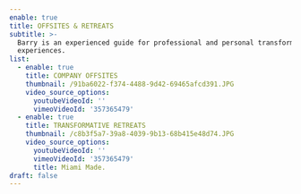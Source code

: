 ```yaml
---
enable: true
title: OFFSITES & RETREATS
subtitle: >-
  Barry is an experienced guide for professional and personal transformative
  experiences. 
list:
  - enable: true
    title: COMPANY OFFSITES
    thumbnail: /91ba6022-f374-4488-9d42-69465afcd391.JPG
    video_source_options:
      youtubeVideoId: ''
      vimeoVideoId: '357365479'
  - enable: true
    title: TRANSFORMATIVE RETREATS
    thumbnail: /c8b3f5a7-39a8-4039-9b13-68b415e48d74.JPG
    video_source_options:
      youtubeVideoId: ''
      vimeoVideoId: '357365479'
      title: Miami Made.
draft: false
---
```

